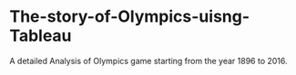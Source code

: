 # The-story-of-Olympics-uisng-Tableau

A detailed Analysis of Olympics game starting from the year 1896 to 2016. 
